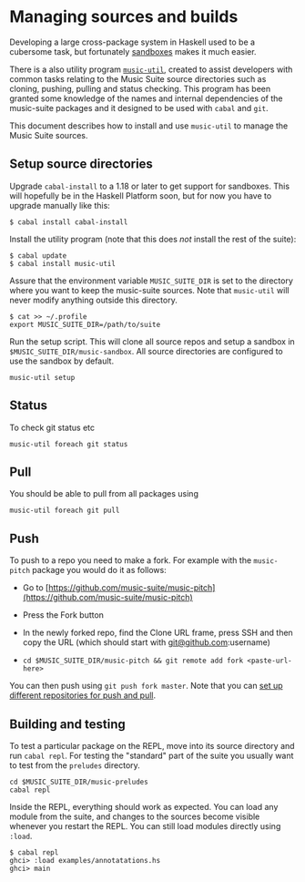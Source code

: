 # Managing sources and builds

Developing a large cross-package system in Haskell used to be a cubersome task, but fortunately [sandboxes](http://coldwa.st/e/blog/2013-08-20-Cabal-sandbox.html) makes it much easier.

There is a also utility program [`music-util`](https://github.com/music-suite/music-util), created to assist developers with common tasks relating to the Music Suite source directories such as cloning, pushing, pulling and status checking. This program has been granted some knowledge of the names and internal dependencies of the music-suite packages and it designed to be used with `cabal` and `git`.

This document describes how to install and use `music-util` to manage the Music Suite sources.

## Setup source directories

Upgrade `cabal-install` to a 1.18 or later to get support for sandboxes. This will hopefully be in the Haskell Platform soon, but for now you have to upgrade manually like this:

~~~{.bash}
$ cabal install cabal-install
~~~

Install the utility program (note that this does *not* install the rest of the suite):

~~~{.bash}
$ cabal update
$ cabal install music-util
~~~

Assure that the environment variable `MUSIC_SUITE_DIR` is set to the directory where you want to keep the music-suite sources. Note that `music-util` will never modify anything outside this directory.

~~~{.bash}
$ cat >> ~/.profile 
export MUSIC_SUITE_DIR=/path/to/suite
~~~

Run the setup script. This will clone all source repos and setup a sandbox in `$MUSIC_SUITE_DIR/music-sandbox`. All source directories are configured to use the sandbox by default.

~~~{.bash}
music-util setup
~~~


## Status

To check git status etc

    music-util foreach git status 

## Pull

You should be able to pull from all packages using

    music-util foreach git pull 

## Push

To push to a repo you need to make a fork. For example with the `music-pitch` package you would do it as follows:

- Go to [https://github.com/music-suite/music-pitch](https://github.com/music-suite/music-pitch)

- Press the Fork button

- In the newly forked repo, find the Clone URL frame, press SSH and then copy the URL 
(which should start with git@github.com:username)

- `cd $MUSIC_SUITE_DIR/music-pitch && git remote add fork <paste-url-here>`

You can then push using `git push fork master`. Note that you can [set up different repositories for push and pull](http://sleepycoders.blogspot.se/2012/05/different-git-push-pullfetch-urls.html).


## Building and testing

To test a particular package on the REPL, move into its source directory and run `cabal repl`. For testing the "standard" part of the suite you usually want to test from the `preludes` directory. 

    cd $MUSIC_SUITE_DIR/music-preludes
    cabal repl
    
Inside the REPL, everything should work as expected. You can load any module from the suite, and changes to the sources become visible whenever you restart the REPL. You can still load modules directly using `:load`.

    $ cabal repl
    ghci> :load examples/annotatations.hs
    ghci> main

